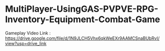 # MultiPlayer-UsingGAS-PVPVE-RPG-Inventory-Equipment-Combat-Game
Gameplay Video Link : https://drive.google.com/file/d/1N9JLCH5Vhx6qkWeEXr9AAMCSnaBUbRvI/view?usp=drive_link
